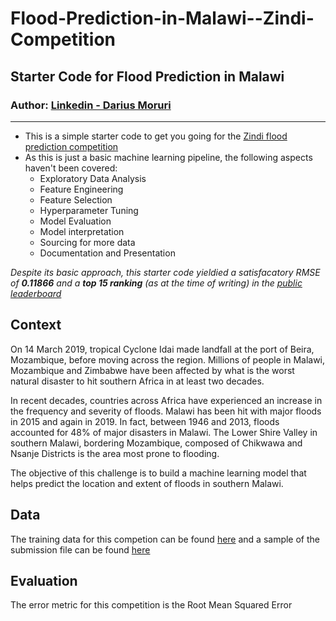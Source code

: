 # Flood-Prediction-in-Malawi--Zindi-Competition
## Starter Code for Flood Prediction in Malawi
### Author: [Linkedin - Darius Moruri](www.linkedin.com/in/dariusmoruri)


---

 - This is a simple starter code to get you going for the [Zindi flood prediction competition](https://zindi.africa/competitions/2030-vision-flood-prediction-in-malawi)
 - As this is just a basic machine learning pipeline, the following aspects haven't been covered:
    - Exploratory Data Analysis
    - Feature Engineering
    - Feature Selection
    - Hyperparameter Tuning
    - Model Evaluation
    - Model interpretation
    - Sourcing for more data
    - Documentation and Presentation

*Despite its basic approach, this starter code yieldied a satisfacatory RMSE of **0.11866** and a **top 15 ranking** (as at the time of writing) in the [public leaderboard](https://zindi.africa/competitions/sendy-logistics-challenge/leaderboard)*

## Context
On 14 March 2019, tropical Cyclone Idai made landfall at the port of Beira, Mozambique, before moving across the region. Millions of people in Malawi, Mozambique and Zimbabwe have been affected by what is the worst natural disaster to hit southern Africa in at least two decades.

In recent decades, countries across Africa have experienced an increase in the frequency and severity of floods. Malawi has been hit with major floods in 2015 and again in 2019. In fact, between 1946 and 2013, floods accounted for 48% of major disasters in Malawi. The Lower Shire Valley in southern Malawi, bordering Mozambique, composed of Chikwawa and Nsanje Districts is the area most prone to flooding.

The objective of this challenge is to build a machine learning model that helps predict the location and extent of floods in southern Malawi.


## Data
The training data for this competion can be found [here](https://drive.google.com/file/d/13PmGuIpBbgc-BaDeXxR8-i-9E3oGZYY0/view?usp=sharing)
and a sample of the submission file can be found [here](https://drive.google.com/file/d/1HBdLXuiXkhRHDoPSUUpbvw6Eh5OredLy/view?usp=sharing)

## Evaluation
The error metric for this competition is the Root Mean Squared Error


